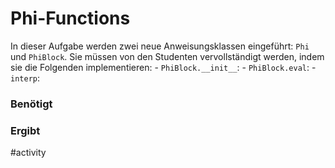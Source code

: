 # Phi-Functions

In dieser Aufgabe werden zwei neue Anweisungsklassen eingeführt: `Phi` und `PhiBlock`. Sie müssen von den Studenten vervollständigt werden, indem sie die Folgenden implementieren:
	- `PhiBlock.__init__`:
	- `PhiBlock.eval`:
	- `interp`:
### Benötigt

### Ergibt

#activity